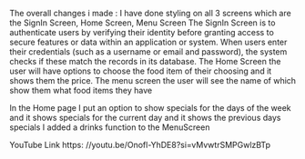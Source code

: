 ﻿The overall changes i made :
I have done styling on all 3 screens which are the SignIn Screen, Home Screen, Menu Screen 
The SignIn Screen is to  authenticate users by verifying their identity before granting access to secure features or data within an application or system. When users enter their credentials (such as a username or email and password), the system checks if these match the records in its database.
The Home Screen the user will have options to choose the food item of their choosing and it shows them the price.
The menu screen the user will see the name of which show them what food items they have 

In the Home page I put an option to show specials for the days of the week and it shows specials for the current day and it shows the previous days specials 
I added a drinks function to the MenuScreen

YouTube Link https: //youtu.be/Onofl-YhDE8?si=vMvwtrSMPGwlzBTp
